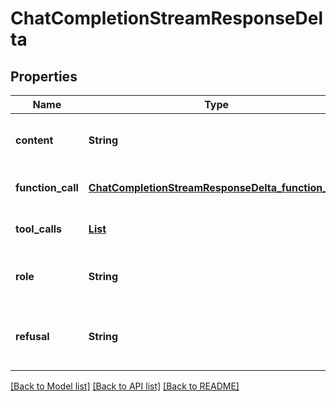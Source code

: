 # ChatCompletionStreamResponseDelta
## Properties

| Name | Type | Description | Notes |
|------------ | ------------- | ------------- | -------------|
| **content** | **String** | The contents of the chunk message. | [optional] [default to null] |
| **function\_call** | [**ChatCompletionStreamResponseDelta_function_call**](ChatCompletionStreamResponseDelta_function_call.md) |  | [optional] [default to null] |
| **tool\_calls** | [**List**](ChatCompletionMessageToolCallChunk.md) |  | [optional] [default to null] |
| **role** | **String** | The role of the author of this message. | [optional] [default to null] |
| **refusal** | **String** | The refusal message generated by the model. | [optional] [default to null] |

[[Back to Model list]](../README.md#documentation-for-models) [[Back to API list]](../README.md#documentation-for-api-endpoints) [[Back to README]](../README.md)

